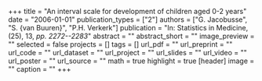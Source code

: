 +++
title = "An interval scale for development of children aged 0-2 years"
date = "2006-01-01"
publication_types = ["2"]
authors = ["G. Jacobusse", "S. {van Buuren}", "P.H. Verkerk"]
publication = "In: Statistics in Medicine, (25), 13, _pp. 2272--2283_"
abstract = ""
abstract_short = ""
image_preview = ""
selected = false
projects = []
tags = []
url_pdf = ""
url_preprint = ""
url_code = ""
url_dataset = ""
url_project = ""
url_slides = ""
url_video = ""
url_poster = ""
url_source = ""
math = true
highlight = true
[header]
image = ""
caption = ""
+++
